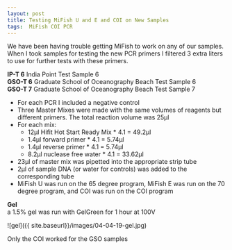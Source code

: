 ```yaml
---
layout: post
title: Testing MiFish U and E and COI on New Samples
tags:  MiFish COI PCR
---
```


We have been having trouble getting MiFish to work on any of our samples. When I took samples for testing the new PCR primers I filtered 3 extra liters to use for further tests with these primers.

**IP-T 6** India Point Test Sample 6  
**GSO-T 6** Graduate School of Oceanography Beach Test Sample 6  
**GSO-T 7** Graduate School of Oceanography Beach Test Sample 7

- For each PCR I included a negative control
- Three Master Mixes were made with the same volumes of reagents but different primers. The total reaction volume was 25µl
- For each mix:
  - 12µl Hifit Hot Start Ready Mix * 4.1 = 49.2µl
  - 1.4µl forward primer * 4.1 = 5.74µl
  - 1.4µl reverse primer * 4.1 = 5.74µl
  - 8.2µl nuclease free water * 4.1 = 33.62µl
- 23µl of master mix was pipetted into the appropriate strip tube
- 2µl of sample DNA (or water for controls) was added to the corresponding tube
- MiFish U was run on the 65 degree program, MiFish E was run on the 70 degree program, and COI was run on the COI program

**Gel**  
a 1.5% gel was run with GelGreen for 1 hour at 100V

![gel]({{ site.baseurl}}/images/04-04-19-gel.jpg)

Only the COI worked for the GSO samples
